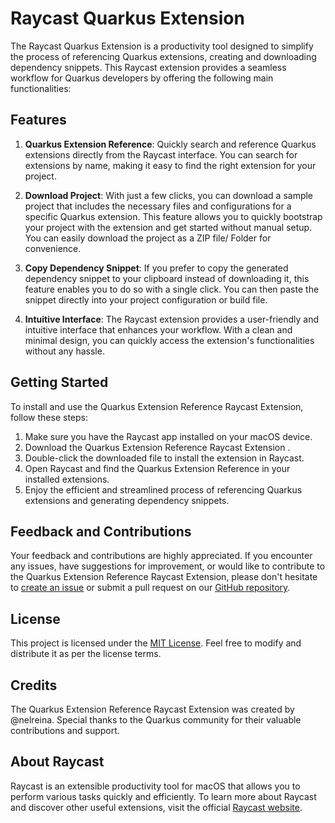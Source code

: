 # Raycast Quarkus Extension

The Raycast Quarkus Extension is a productivity tool designed to simplify the process of referencing Quarkus extensions, creating and downloading dependency snippets. This Raycast extension provides a seamless workflow for Quarkus developers by offering the following main functionalities:

## Features

1. **Quarkus Extension Reference**: Quickly search and reference Quarkus extensions directly from the Raycast interface. You can search for extensions by name, making it easy to find the right extension for your project.

2. **Download Project**: With just a few clicks, you can download a sample project that includes the necessary files and configurations for a specific Quarkus extension. This feature allows you to quickly bootstrap your project with the extension and get started without manual setup. You can easily download the project as a ZIP file/ Folder for convenience.

3. **Copy Dependency Snippet**: If you prefer to copy the generated dependency snippet to your clipboard instead of downloading it, this feature enables you to do so with a single click. You can then paste the snippet directly into your project configuration or build file.

4. **Intuitive Interface**: The Raycast extension provides a user-friendly and intuitive interface that enhances your workflow. With a clean and minimal design, you can quickly access the extension's functionalities without any hassle.

## Getting Started

To install and use the Quarkus Extension Reference Raycast Extension, follow these steps:

1. Make sure you have the Raycast app installed on your macOS device.
2. Download the Quarkus Extension Reference Raycast Extension .
3. Double-click the downloaded file to install the extension in Raycast.
4. Open Raycast and find the Quarkus Extension Reference in your installed extensions.
5. Enjoy the efficient and streamlined process of referencing Quarkus extensions and generating dependency snippets.

## Feedback and Contributions

Your feedback and contributions are highly appreciated. If you encounter any issues, have suggestions for improvement, or would like to contribute to the Quarkus Extension Reference Raycast Extension, please don't hesitate to [create an issue](https://github.com/nelreina/raycast-quarkus/issues) or submit a pull request on our [GitHub repository](https://github.com/nelreina/raycast-quarkus).

## License

This project is licensed under the [MIT License](LICENSE). Feel free to modify and distribute it as per the license terms.

## Credits

The Quarkus Extension Reference Raycast Extension was created by @nelreina. Special thanks to the Quarkus community for their valuable contributions and support.

## About Raycast

Raycast is an extensible productivity tool for macOS that allows you to perform various tasks quickly and efficiently. To learn more about Raycast and discover other useful extensions, visit the official [Raycast website](https://www.raycast.com).

